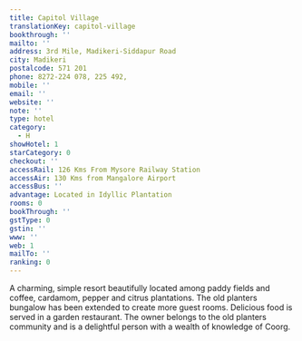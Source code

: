 ```yaml
---
title: Capitol Village
translationKey: capitol-village
bookthrough: ''
mailto: ''
address: 3rd Mile, Madikeri-Siddapur Road
city: Madikeri
postalcode: 571 201
phone: 8272-224 078, 225 492,
mobile: ''
email: ''
website: ''
note: ''
type: hotel
category:
  - H
showHotel: 1
starCategory: 0
checkout: ''
accessRail: 126 Kms From Mysore Railway Station
accessAir: 130 Kms from Mangalore Airport
accessBus: ''
advantage: Located in Idyllic Plantation
rooms: 0
bookThrough: ''
gstType: 0
gstin: ''
www: ''
web: 1
mailTo: ''
ranking: 0
---
```







A charming, simple resort beautifully located among paddy fields and coffee, cardamom, pepper and citrus plantations. The old planters bungalow has been extended to create more guest rooms. Delicious food is served in a garden restaurant. The owner belongs to the old planters community and is a delightful person with a wealth of knowledge of Coorg.